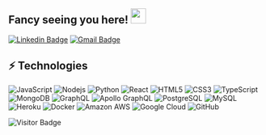 ## Fancy seeing you here! <img src="https://raw.githubusercontent.com/aemmadi/aemmadi/master/wave.gif" width="30px">

[![Linkedin Badge](https://img.shields.io/badge/-jose.echavez-blue?style=flat-square&logo=Linkedin&logoColor=white&link=https://www.linkedin.com/in/jose-echavez-m-09a86758/)](https://www.linkedin.com/in/jose-echavez-m-09a86758/)
[![Gmail Badge](https://img.shields.io/badge/-jose.em2415@gmail.com-c14438?style=flat-square&logo=Gmail&logoColor=white&link=mailto:jose.em2415@gmail.com)](mailto:kanna6501@gmail.com)

## ⚡ Technologies

![JavaScript](https://img.shields.io/badge/-JavaScript-black?style=flat-square&logo=javascript)
![Nodejs](https://img.shields.io/badge/-Nodejs-black?style=flat-square&logo=Node.js)
![Python](https://img.shields.io/badge/-Python-black?style=flat-square&logo=Python)
![React](https://img.shields.io/badge/-React-black?style=flat-square&logo=react)
![HTML5](https://img.shields.io/badge/-HTML5-E34F26?style=flat-square&logo=html5&logoColor=white)
![CSS3](https://img.shields.io/badge/-CSS3-1572B6?style=flat-square&logo=css3)
![TypeScript](https://img.shields.io/badge/-TypeScript-007ACC?style=flat-square&logo=typescript)
![MongoDB](https://img.shields.io/badge/-MongoDB-black?style=flat-square&logo=mongodb)
![GraphQL](https://img.shields.io/badge/-GraphQL-E10098?style=flat-square&logo=graphql)
![Apollo GraphQL](https://img.shields.io/badge/-Apollo%20GraphQL-311C87?style=flat-square&logo=apollo-graphql)
![PostgreSQL](https://img.shields.io/badge/-PostgreSQL-336791?style=flat-square&logo=postgresql)
![MySQL](https://img.shields.io/badge/-MySQL-black?style=flat-square&logo=mysql)
![Heroku](https://img.shields.io/badge/-Heroku-430098?style=flat-square&logo=heroku)
![Docker](https://img.shields.io/badge/-Docker-black?style=flat-square&logo=docker)
![Amazon AWS](https://img.shields.io/badge/Amazon%20AWS-232F3E?style=flat-square&logo=amazon-aws)
![Google Cloud](https://img.shields.io/badge/Google%20Cloud-black?style=flat-square&logo=google-cloud)
![GitHub](https://img.shields.io/badge/-GitHub-181717?style=flat-square&logo=github)

<!--
![Github Stats](https://github-readme-stats.vercel.app/api?username=aemmadi&show_icons=true)
-->
![Visitor Badge](https://visitor-badge.laobi.icu/badge?page_id=jechav.jechav)
